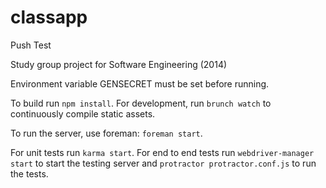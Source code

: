 classapp
========
Push Test

Study group project for Software Engineering (2014)

Environment variable GENSECRET must be set before running. 

To build run `npm install`. For development, run `brunch watch` to continuously compile static assets. 

To run the server, use foreman: `foreman start`.

For unit tests run `karma start`. For end to end tests run `webdriver-manager start` to start the testing server and `protractor protractor.conf.js` to run the tests. 
